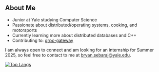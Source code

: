 ## About Me
- Junior at Yale studying Computer Science
- Passionate about distributed/operating systems, cooking, and motorsports
- Currently learning more about distributed databases and C++
- Contributing to: [grpc-gateway](https://github.com/grpc-ecosystem/grpc-gateway)

I am always open to connect and am looking for an internship for Summer 2025, so feel free to contact to me at bryan.sebaraj@yale.edu.


[![Top Langs](https://github-readme-stats.vercel.app/api/top-langs/?username=sebaraj&layout=compact&theme=dark&hide=jupyternotebook,makefile,shell)](https://github.com/sebaraj/github-readme-stats)  

<!-- [![GitHub Streak](https://streak-stats.demolab.com/?user=sebaraj&theme=dark&starting_year=2024&card_height=80)](https://git.io/streak-stats) --> 
